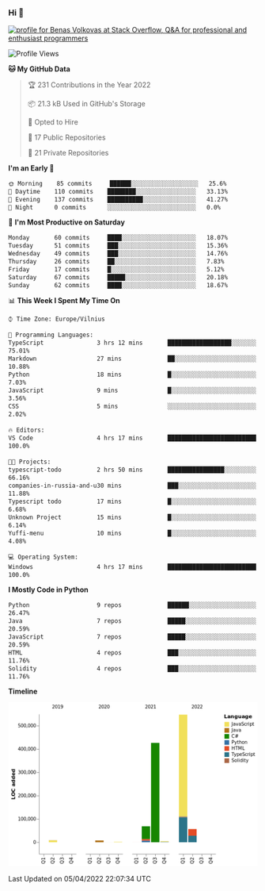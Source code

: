 ### Hi 👋
<a href="https://stackoverflow.com/users/14954249/benas-volkovas"><img src="https://stackoverflow.com/users/flair/14954249.png?theme=dark" width="208" height="58" alt="profile for Benas Volkovas at Stack Overflow, Q&amp;A for professional and enthusiast programmers" title="profile for Benas Volkovas at Stack Overflow, Q&amp;A for professional and enthusiast programmers"></a>

<!--START_SECTION:waka-->
![Profile Views](http://img.shields.io/badge/Profile%20Views-3-blue)

**🐱 My GitHub Data** 

> 🏆 231 Contributions in the Year 2022
 > 
> 📦 21.3 kB Used in GitHub's Storage 
 > 
> 💼 Opted to Hire
 > 
> 📜 17 Public Repositories 
 > 
> 🔑 21 Private Repositories  
 > 
**I'm an Early 🐤** 

```text
🌞 Morning    85 commits     ██████░░░░░░░░░░░░░░░░░░░   25.6% 
🌆 Daytime    110 commits    ████████░░░░░░░░░░░░░░░░░   33.13% 
🌃 Evening    137 commits    ██████████░░░░░░░░░░░░░░░   41.27% 
🌙 Night      0 commits      ░░░░░░░░░░░░░░░░░░░░░░░░░   0.0%

```
📅 **I'm Most Productive on Saturday** 

```text
Monday       60 commits     ████░░░░░░░░░░░░░░░░░░░░░   18.07% 
Tuesday      51 commits     ███░░░░░░░░░░░░░░░░░░░░░░   15.36% 
Wednesday    49 commits     ███░░░░░░░░░░░░░░░░░░░░░░   14.76% 
Thursday     26 commits     ██░░░░░░░░░░░░░░░░░░░░░░░   7.83% 
Friday       17 commits     █░░░░░░░░░░░░░░░░░░░░░░░░   5.12% 
Saturday     67 commits     █████░░░░░░░░░░░░░░░░░░░░   20.18% 
Sunday       62 commits     ████░░░░░░░░░░░░░░░░░░░░░   18.67%

```


📊 **This Week I Spent My Time On** 

```text
⌚︎ Time Zone: Europe/Vilnius

💬 Programming Languages: 
TypeScript               3 hrs 12 mins       ██████████████████░░░░░░░   75.01% 
Markdown                 27 mins             ██░░░░░░░░░░░░░░░░░░░░░░░   10.88% 
Python                   18 mins             █░░░░░░░░░░░░░░░░░░░░░░░░   7.03% 
JavaScript               9 mins              █░░░░░░░░░░░░░░░░░░░░░░░░   3.56% 
CSS                      5 mins              ░░░░░░░░░░░░░░░░░░░░░░░░░   2.02%

🔥 Editors: 
VS Code                  4 hrs 17 mins       █████████████████████████   100.0%

🐱‍💻 Projects: 
typescript-todo          2 hrs 50 mins       ████████████████░░░░░░░░░   66.16% 
companies-in-russia-and-u30 mins             ███░░░░░░░░░░░░░░░░░░░░░░   11.88% 
Typescript todo          17 mins             █░░░░░░░░░░░░░░░░░░░░░░░░   6.68% 
Unknown Project          15 mins             █░░░░░░░░░░░░░░░░░░░░░░░░   6.14% 
Yuffi-menu               10 mins             █░░░░░░░░░░░░░░░░░░░░░░░░   4.08%

💻 Operating System: 
Windows                  4 hrs 17 mins       █████████████████████████   100.0%

```

**I Mostly Code in Python** 

```text
Python                   9 repos             ██████░░░░░░░░░░░░░░░░░░░   26.47% 
Java                     7 repos             █████░░░░░░░░░░░░░░░░░░░░   20.59% 
JavaScript               7 repos             █████░░░░░░░░░░░░░░░░░░░░   20.59% 
HTML                     4 repos             ███░░░░░░░░░░░░░░░░░░░░░░   11.76% 
Solidity                 4 repos             ███░░░░░░░░░░░░░░░░░░░░░░   11.76%

```


**Timeline**

![Chart not found](https://raw.githubusercontent.com/BenasVolkovas/BenasVolkovas/main/charts/bar_graph.png) 


 Last Updated on 05/04/2022 22:07:34 UTC
<!--END_SECTION:waka-->
